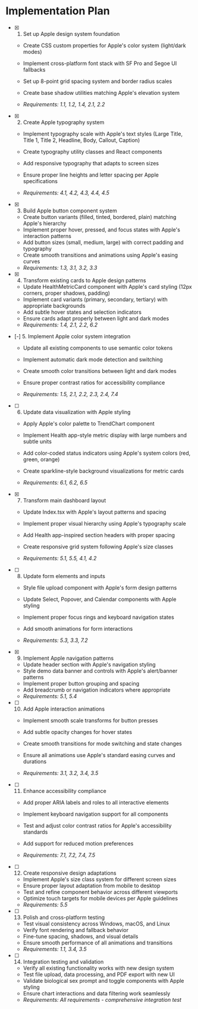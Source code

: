 # Implementation Plan

- [x] 1. Set up Apple design system foundation



  - Create CSS custom properties for Apple's color system (light/dark modes)
  - Implement cross-platform font stack with SF Pro and Segoe UI fallbacks
  - Set up 8-point grid spacing system and border radius scales
  - Create base shadow utilities matching Apple's elevation system


  - _Requirements: 1.1, 1.2, 1.4, 2.1, 2.2_

- [x] 2. Create Apple typography system

  - Implement typography scale with Apple's text styles (Large Title, Title 1, Title 2, Headline, Body, Callout, Caption)
  - Create typography utility classes and React components


  - Add responsive typography that adapts to screen sizes
  - Ensure proper line heights and letter spacing per Apple specifications
  - _Requirements: 4.1, 4.2, 4.3, 4.4, 4.5_

- [x] 3. Build Apple button component system


  - Create button variants (filled, tinted, bordered, plain) matching Apple's hierarchy
  - Implement proper hover, pressed, and focus states with Apple's interaction patterns
  - Add button sizes (small, medium, large) with correct padding and typography
  - Create smooth transitions and animations using Apple's easing curves
  - _Requirements: 1.3, 3.1, 3.2, 3.3_

- [x] 4. Transform existing cards to Apple design patterns


  - Update HealthMetricCard component with Apple's card styling (12px corners, proper shadows, padding)
  - Implement card variants (primary, secondary, tertiary) with appropriate backgrounds
  - Add subtle hover states and selection indicators
  - Ensure cards adapt properly between light and dark modes
  - _Requirements: 1.4, 2.1, 2.2, 6.2_



- [-] 5. Implement Apple color system integration

  - Update all existing components to use semantic color tokens
  - Implement automatic dark mode detection and switching
  - Create smooth color transitions between light and dark modes
  - Ensure proper contrast ratios for accessibility compliance


  - _Requirements: 1.5, 2.1, 2.2, 2.3, 2.4, 7.4_

- [ ] 6. Update data visualization with Apple styling
  - Apply Apple's color palette to TrendChart component
  - Implement Health app-style metric display with large numbers and subtle units


  - Add color-coded status indicators using Apple's system colors (red, green, orange)
  - Create sparkline-style background visualizations for metric cards
  - _Requirements: 6.1, 6.2, 6.5_

- [x] 7. Transform main dashboard layout



  - Update Index.tsx with Apple's layout patterns and spacing
  - Implement proper visual hierarchy using Apple's typography scale
  - Add Health app-inspired section headers with proper spacing
  - Create responsive grid system following Apple's size classes


  - _Requirements: 5.1, 5.5, 4.1, 4.2_

- [ ] 8. Update form elements and inputs
  - Style file upload component with Apple's form design patterns
  - Update Select, Popover, and Calendar components with Apple styling


  - Implement proper focus rings and keyboard navigation states
  - Add smooth animations for form interactions
  - _Requirements: 5.3, 3.3, 7.2_

- [x] 9. Implement Apple navigation patterns


  - Update header section with Apple's navigation styling
  - Style demo data banner and controls with Apple's alert/banner patterns
  - Implement proper button grouping and spacing
  - Add breadcrumb or navigation indicators where appropriate
  - _Requirements: 5.1, 5.4_



- [ ] 10. Add Apple interaction animations
  - Implement smooth scale transforms for button presses
  - Add subtle opacity changes for hover states
  - Create smooth transitions for mode switching and state changes


  - Ensure all animations use Apple's standard easing curves and durations
  - _Requirements: 3.1, 3.2, 3.4, 3.5_

- [ ] 11. Enhance accessibility compliance
  - Add proper ARIA labels and roles to all interactive elements



  - Implement keyboard navigation support for all components
  - Test and adjust color contrast ratios for Apple's accessibility standards
  - Add support for reduced motion preferences
  - _Requirements: 7.1, 7.2, 7.4, 7.5_

- [ ] 12. Create responsive design adaptations
  - Implement Apple's size class system for different screen sizes
  - Ensure proper layout adaptation from mobile to desktop
  - Test and refine component behavior across different viewports
  - Optimize touch targets for mobile devices per Apple guidelines
  - _Requirements: 5.5_

- [ ] 13. Polish and cross-platform testing
  - Test visual consistency across Windows, macOS, and Linux
  - Verify font rendering and fallback behavior
  - Fine-tune spacing, shadows, and visual details
  - Ensure smooth performance of all animations and transitions
  - _Requirements: 1.1, 3.4, 3.5_

- [ ] 14. Integration testing and validation
  - Verify all existing functionality works with new design system
  - Test file upload, data processing, and PDF export with new UI
  - Validate biological sex prompt and toggle components with Apple styling
  - Ensure chart interactions and data filtering work seamlessly
  - _Requirements: All requirements - comprehensive integration test_